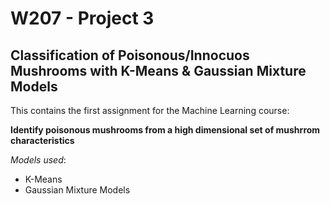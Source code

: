 # W207 - Project 3
## Classification of Poisonous/Innocuos Mushrooms with K-Means & Gaussian Mixture Models

This contains the first assignment for the Machine Learning course:

**Identify poisonous mushrooms from a high dimensional set of mushrrom characteristics**  

*Models used*:  
* K-Means  
* Gaussian Mixture Models  
